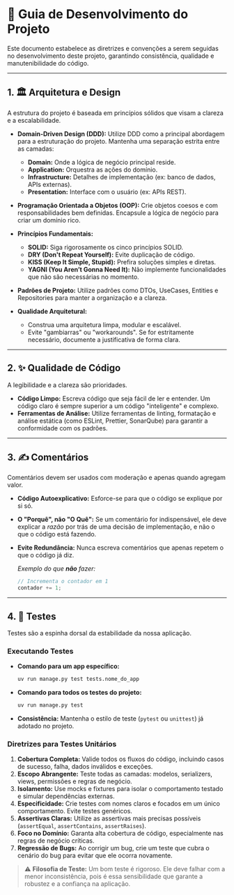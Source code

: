 # 🚀 Guia de Desenvolvimento do Projeto

Este documento estabelece as diretrizes e convenções a serem seguidas no desenvolvimento deste projeto, garantindo consistência, qualidade e manutenibilidade do código.

---

## 1. 🏛️ Arquitetura e Design

A estrutura do projeto é baseada em princípios sólidos que visam a clareza e a escalabilidade.

-   **Domain-Driven Design (DDD):** Utilize DDD como a principal abordagem para a estruturação do projeto. Mantenha uma separação estrita entre as camadas:
    -   **Domain:** Onde a lógica de negócio principal reside.
    -   **Application:** Orquestra as ações do domínio.
    -   **Infrastructure:** Detalhes de implementação (ex: banco de dados, APIs externas).
    -   **Presentation:** Interface com o usuário (ex: APIs REST).

-   **Programação Orientada a Objetos (OOP):** Crie objetos coesos e com responsabilidades bem definidas. Encapsule a lógica de negócio para criar um domínio rico.

-   **Princípios Fundamentais:**
    -   **SOLID:** Siga rigorosamente os cinco princípios SOLID.
    -   **DRY (Don't Repeat Yourself):** Evite duplicação de código.
    -   **KISS (Keep It Simple, Stupid):** Prefira soluções simples e diretas.
    -   **YAGNI (You Aren’t Gonna Need It):** Não implemente funcionalidades que não são necessárias no momento.

-   **Padrões de Projeto:** Utilize padrões como DTOs, UseCases, Entities e Repositories para manter a organização e a clareza.

-   **Qualidade Arquitetural:**
    -   Construa uma arquitetura limpa, modular e escalável.
    -   Evite "gambiarras" ou "workarounds". Se for estritamente necessário, documente a justificativa de forma clara.

---

## 2. ✨ Qualidade de Código

A legibilidade e a clareza são prioridades.

-   **Código Limpo:** Escreva código que seja fácil de ler e entender. Um código claro é sempre superior a um código "inteligente" e complexo.
-   **Ferramentas de Análise:** Utilize ferramentas de linting, formatação e análise estática (como ESLint, Prettier, SonarQube) para garantir a conformidade com os padrões.

---

## 3. ✍️ Comentários

Comentários devem ser usados com moderação e apenas quando agregam valor.

-   **Código Autoexplicativo:** Esforce-se para que o código se explique por si só.
-   **O "Porquê", não "O Quê":** Se um comentário for indispensável, ele deve explicar a *razão* por trás de uma decisão de implementação, e não o que o código está fazendo.
-   **Evite Redundância:** Nunca escreva comentários que apenas repetem o que o código já diz.

    *Exemplo do que **não** fazer:*
    ```javascript
    // Incrementa o contador em 1
    contador += 1;
    ```

---

## 4. 🧪 Testes

Testes são a espinha dorsal da estabilidade da nossa aplicação.

### Executando Testes

-   **Comando para um app específico:**
    ```bash
    uv run manage.py test tests.nome_do_app
    ```
-   **Comando para todos os testes do projeto:**
    ```bash
    uv run manage.py test
    ```
-   **Consistência:** Mantenha o estilo de teste (`pytest` ou `unittest`) já adotado no projeto.

### Diretrizes para Testes Unitários

1.  **Cobertura Completa:** Valide todos os fluxos do código, incluindo casos de sucesso, falha, dados inválidos e exceções.
2.  **Escopo Abrangente:** Teste todas as camadas: modelos, serializers, views, permissões e regras de negócio.
3.  **Isolamento:** Use mocks e fixtures para isolar o comportamento testado e simular dependências externas.
4.  **Especificidade:** Crie testes com nomes claros e focados em um único comportamento. Evite testes genéricos.
5.  **Assertivas Claras:** Utilize as assertivas mais precisas possíveis (`assertEqual`, `assertContains`, `assertRaises`).
6.  **Foco no Domínio:** Garanta alta cobertura de código, especialmente nas regras de negócio críticas.
7.  **Regressão de Bugs:** Ao corrigir um bug, crie um teste que cubra o cenário do bug para evitar que ele ocorra novamente.

> ⚠️ **Filosofia de Teste:** Um bom teste é rigoroso. Ele deve falhar com a menor inconsistência, pois é essa sensibilidade que garante a robustez e a confiança na aplicação.